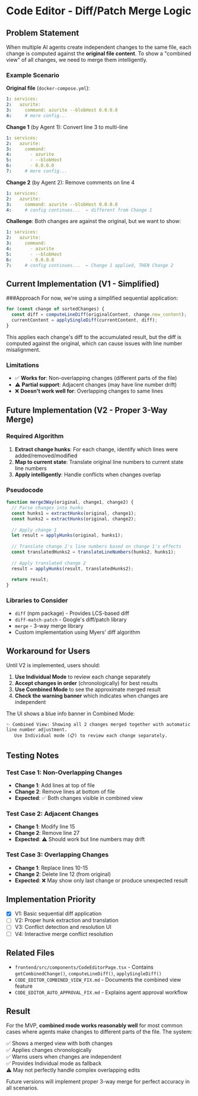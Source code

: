 # Code Editor - Diff/Patch Merge Logic

## Problem Statement

When multiple AI agents create independent changes to the same file, each change is computed against the **original file content**. To show a "combined view" of all changes, we need to merge them intelligently.

### Example Scenario

**Original file** (`docker-compose.yml`):
```yaml
1: services:
2:   azurite:
3:     command: azurite --blobHost 0.0.0.0
4:     # more config...
```

**Change 1** (by Agent 1): Convert line 3 to multi-line
```yaml
1: services:
2:   azurite:
3:     command:
4:       - azurite
5:       - --blobHost
6:       - 0.0.0.0
7:     # more config...
```

**Change 2** (by Agent 2): Remove comments on line 4
```yaml
1: services:
2:   azurite:
3:     command: azurite --blobHost 0.0.0.0
4:     # config continues...  ← different from Change 1
```

**Challenge**: Both changes are against the original, but we want to show:
```yaml
1: services:
2:   azurite:
3:     command:
4:       - azurite
5:       - --blobHost
6:       - 0.0.0.0
7:     # config continues...  ← Change 1 applied, THEN Change 2
```

## Current Implementation (V1 - Simplified)

###Approach
For now, we're using a simplified sequential application:

```typescript
for (const change of sortedChanges) {
  const diff = computeLineDiff(originalContent, change.new_content);
  currentContent = applySingleDiff(currentContent, diff);
}
```

This applies each change's diff to the accumulated result, but the diff is computed against the original, which can cause issues with line number misalignment.

### Limitations
- ✅ **Works for**: Non-overlapping changes (different parts of the file)
- ⚠️ **Partial support**: Adjacent changes (may have line number drift)
- ❌ **Doesn't work well for**: Overlapping changes to same lines

## Future Implementation (V2 - Proper 3-Way Merge)

### Required Algorithm

1. **Extract change hunks**: For each change, identify which lines were added/removed/modified
2. **Map to current state**: Translate original line numbers to current state line numbers
3. **Apply intelligently**: Handle conflicts when changes overlap

### Pseudocode
```typescript
function merge3Way(original, change1, change2) {
  // Parse changes into hunks
  const hunks1 = extractHunks(original, change1);
  const hunks2 = extractHunks(original, change2);
  
  // Apply change 1
  let result = applyHunks(original, hunks1);
  
  // Translate change 2's line numbers based on change 1's effects
  const translatedHunks2 = translateLineNumbers(hunks2, hunks1);
  
  // Apply translated change 2
  result = applyHunks(result, translatedHunks2);
  
  return result;
}
```

### Libraries to Consider
- `diff` (npm package) - Provides LCS-based diff
- `diff-match-patch` - Google's diff/patch library
- `merge` - 3-way merge library
- Custom implementation using Myers' diff algorithm

## Workaround for Users

Until V2 is implemented, users should:

1. **Use Individual Mode** to review each change separately
2. **Accept changes in order** (chronologically) for best results
3. **Use Combined Mode** to see the approximate merged result
4. **Check the warning banner** which indicates when changes are independent

The UI shows a blue info banner in Combined Mode:
```
✨ Combined View: Showing all 2 changes merged together with automatic line number adjustment.
   Use Individual mode (📋) to review each change separately.
```

## Testing Notes

### Test Case 1: Non-Overlapping Changes
- **Change 1**: Add lines at top of file
- **Change 2**: Remove lines at bottom of file
- **Expected**: ✅ Both changes visible in combined view

### Test Case 2: Adjacent Changes
- **Change 1**: Modify line 15
- **Change 2**: Remove line 27
- **Expected**: ⚠️ Should work but line numbers may drift

### Test Case 3: Overlapping Changes
- **Change 1**: Replace lines 10-15
- **Change 2**: Delete line 12 (from original)
- **Expected**: ❌ May show only last change or produce unexpected result

## Implementation Priority

- [x] V1: Basic sequential diff application
- [ ] V2: Proper hunk extraction and translation
- [ ] V3: Conflict detection and resolution UI
- [ ] V4: Interactive merge conflict resolution

## Related Files

- `frontend/src/components/CodeEditorPage.tsx` - Contains `getCombinedChange()`, `computeLineDiff()`, `applySingleDiff()`
- `CODE_EDITOR_COMBINED_VIEW_FIX.md` - Documents the combined view feature
- `CODE_EDITOR_AUTO_APPROVAL_FIX.md` - Explains agent approval workflow

## Result

For the MVP, **combined mode works reasonably well** for most common cases where agents make changes to different parts of the file. The system:

✅ Shows a merged view with both changes  
✅ Applies changes chronologically  
✅ Warns users when changes are independent  
✅ Provides Individual mode as fallback  
⚠️ May not perfectly handle complex overlapping edits  

Future versions will implement proper 3-way merge for perfect accuracy in all scenarios.

